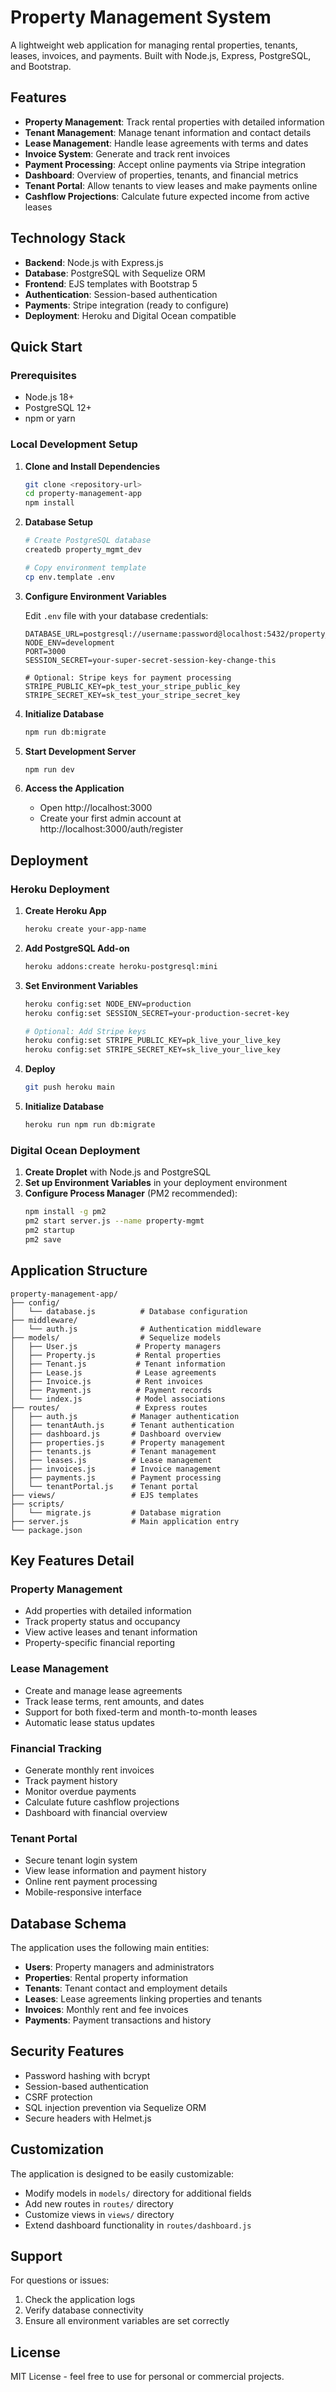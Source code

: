 # Property Management System

A lightweight web application for managing rental properties, tenants, leases, invoices, and payments. Built with Node.js, Express, PostgreSQL, and Bootstrap.

## Features

- **Property Management**: Track rental properties with detailed information
- **Tenant Management**: Manage tenant information and contact details
- **Lease Management**: Handle lease agreements with terms and dates
- **Invoice System**: Generate and track rent invoices
- **Payment Processing**: Accept online payments via Stripe integration
- **Dashboard**: Overview of properties, tenants, and financial metrics
- **Tenant Portal**: Allow tenants to view leases and make payments online
- **Cashflow Projections**: Calculate future expected income from active leases

## Technology Stack

- **Backend**: Node.js with Express.js
- **Database**: PostgreSQL with Sequelize ORM
- **Frontend**: EJS templates with Bootstrap 5
- **Authentication**: Session-based authentication
- **Payments**: Stripe integration (ready to configure)
- **Deployment**: Heroku and Digital Ocean compatible

## Quick Start

### Prerequisites

- Node.js 18+ 
- PostgreSQL 12+
- npm or yarn

### Local Development Setup

1. **Clone and Install Dependencies**
   ```bash
   git clone <repository-url>
   cd property-management-app
   npm install
   ```

2. **Database Setup**
   ```bash
   # Create PostgreSQL database
   createdb property_mgmt_dev
   
   # Copy environment template
   cp env.template .env
   ```

3. **Configure Environment Variables**
   
   Edit `.env` file with your database credentials:
   ```env
   DATABASE_URL=postgresql://username:password@localhost:5432/property_mgmt_dev
   NODE_ENV=development
   PORT=3000
   SESSION_SECRET=your-super-secret-session-key-change-this
   
   # Optional: Stripe keys for payment processing
   STRIPE_PUBLIC_KEY=pk_test_your_stripe_public_key
   STRIPE_SECRET_KEY=sk_test_your_stripe_secret_key
   ```

4. **Initialize Database**
   ```bash
   npm run db:migrate
   ```

5. **Start Development Server**
   ```bash
   npm run dev
   ```

6. **Access the Application**
   - Open http://localhost:3000
   - Create your first admin account at http://localhost:3000/auth/register

## Deployment

### Heroku Deployment

1. **Create Heroku App**
   ```bash
   heroku create your-app-name
   ```

2. **Add PostgreSQL Add-on**
   ```bash
   heroku addons:create heroku-postgresql:mini
   ```

3. **Set Environment Variables**
   ```bash
   heroku config:set NODE_ENV=production
   heroku config:set SESSION_SECRET=your-production-secret-key
   
   # Optional: Add Stripe keys
   heroku config:set STRIPE_PUBLIC_KEY=pk_live_your_live_key
   heroku config:set STRIPE_SECRET_KEY=sk_live_your_live_key
   ```

4. **Deploy**
   ```bash
   git push heroku main
   ```

5. **Initialize Database**
   ```bash
   heroku run npm run db:migrate
   ```

### Digital Ocean Deployment

1. **Create Droplet** with Node.js and PostgreSQL
2. **Set up Environment Variables** in your deployment environment
3. **Configure Process Manager** (PM2 recommended):
   ```bash
   npm install -g pm2
   pm2 start server.js --name property-mgmt
   pm2 startup
   pm2 save
   ```

## Application Structure

```
property-management-app/
├── config/
│   └── database.js          # Database configuration
├── middleware/
│   └── auth.js              # Authentication middleware
├── models/                  # Sequelize models
│   ├── User.js             # Property managers
│   ├── Property.js         # Rental properties
│   ├── Tenant.js           # Tenant information
│   ├── Lease.js            # Lease agreements
│   ├── Invoice.js          # Rent invoices
│   ├── Payment.js          # Payment records
│   └── index.js            # Model associations
├── routes/                 # Express routes
│   ├── auth.js            # Manager authentication
│   ├── tenantAuth.js      # Tenant authentication
│   ├── dashboard.js       # Dashboard overview
│   ├── properties.js      # Property management
│   ├── tenants.js         # Tenant management
│   ├── leases.js          # Lease management
│   ├── invoices.js        # Invoice management
│   ├── payments.js        # Payment processing
│   └── tenantPortal.js    # Tenant portal
├── views/                 # EJS templates
├── scripts/
│   └── migrate.js         # Database migration
├── server.js              # Main application entry
└── package.json
```

## Key Features Detail

### Property Management
- Add properties with detailed information
- Track property status and occupancy
- View active leases and tenant information
- Property-specific financial reporting

### Lease Management
- Create and manage lease agreements
- Track lease terms, rent amounts, and dates
- Support for both fixed-term and month-to-month leases
- Automatic lease status updates

### Financial Tracking
- Generate monthly rent invoices
- Track payment history
- Monitor overdue payments
- Calculate future cashflow projections
- Dashboard with financial overview

### Tenant Portal
- Secure tenant login system
- View lease information and payment history
- Online rent payment processing
- Mobile-responsive interface

## Database Schema

The application uses the following main entities:

- **Users**: Property managers and administrators
- **Properties**: Rental property information
- **Tenants**: Tenant contact and employment details
- **Leases**: Lease agreements linking properties and tenants
- **Invoices**: Monthly rent and fee invoices
- **Payments**: Payment transactions and history

## Security Features

- Password hashing with bcrypt
- Session-based authentication
- CSRF protection
- SQL injection prevention via Sequelize ORM
- Secure headers with Helmet.js

## Customization

The application is designed to be easily customizable:

- Modify models in `models/` directory for additional fields
- Add new routes in `routes/` directory
- Customize views in `views/` directory
- Extend dashboard functionality in `routes/dashboard.js`

## Support

For questions or issues:
1. Check the application logs
2. Verify database connectivity
3. Ensure all environment variables are set correctly

## License

MIT License - feel free to use for personal or commercial projects. 